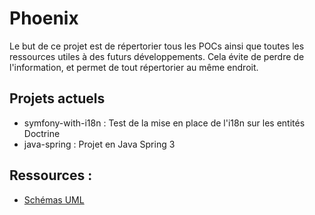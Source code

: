 # Phoenix

Le but de ce projet est de répertorier tous les POCs ainsi que toutes les ressources utiles à des futurs développements.
Cela évite de perdre de l'information, et permet de tout répertorier au même endroit.

## Projets actuels
- symfony-with-i18n : Test de la mise en place de l'i18n sur les entités Doctrine
- java-spring : Projet en Java Spring 3

## Ressources :
- [Schémas UML](https://www.figma.com/file/a8ivA2DVnCCVvhQwsOYmcv/Personal-notes?node-id=0%3A1&t=Z0gvp9aazqCxnRKi-0)
